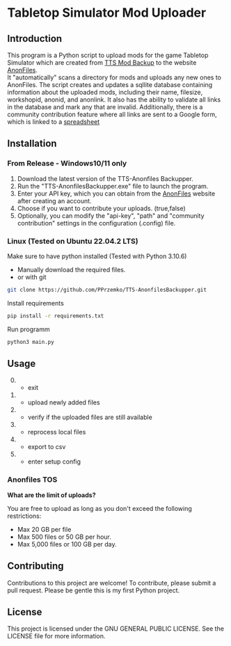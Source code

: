 # Tabletop Simulator Mod Uploader
## Introduction
This program is a Python script to upload mods for the game Tabletop Simulator which are created from [TTS Mod Backup](https://www.nexusmods.com/tabletopsimulator/mods/263) to the website [AnonFiles](https://anonfiles.com/).  
It "automatically" scans a directory for mods and uploads any new ones to AnonFiles.
The script creates and updates a sqllite database containing information about the uploaded mods, including their name, filesize, workshopid, anonid, and anonlink.
It also has the ability to validate all links in the database and mark any that are invalid. 
Additionally, there is a community contribution feature where all links are sent to a Google form, which is linked to a [spreadsheet](https://docs.google.com/spreadsheets/d/13npagZxitdzyb-YC1w-ZdjYuAh8aDzXhrjZBE0-zKFo/edit?usp=sharing)

## Installation 
### From Release - Windows10/11 only
1. Download the latest version of the TTS-Anonfiles Backupper.
2. Run the "TTS-AnonfilesBackupper.exe" file to launch the program.
3. Enter your API key, which you can obtain from the [AnonFiles](https://anonfiles.com/docs/api) website after creating an account.
4. Choose if you want to contribute your uploads. (true,false)
5. Optionally, you can modify the "api-key", "path" and "community contribution" settings in the configuration (.config) file.

### Linux (Tested on Ubuntu 22.04.2 LTS)
Make sure to have python installed (Tested with Python 3.10.6)
- Manually download the required files.
- or with git
```bash
git clone https://github.com/PPrzemko/TTS-AnonfilesBackupper.git
```
Install requirements
```bash
pip install -r requirements.txt
```
Run programm
```bash
python3 main.py 
```

## Usage

0. - exit 
1. - upload newly added files 
2. - verify if the uploaded files are still available 
3. - reprocess local files
4. - export to csv 
5. - enter setup config

### **Anonfiles TOS**

**What are the limit of uploads?**

You are free to upload as long as you don't exceed the following restrictions:
- Max 20 GB per file
- Max 500 files or 50 GB per hour.
- Max 5,000 files or 100 GB per day.


## Contributing
Contributions to this project are welcome! To contribute, please submit a pull request.
Please be gentle this is my first Python project.

## License
This project is licensed under the GNU GENERAL PUBLIC LICENSE. See the LICENSE file for more information.
